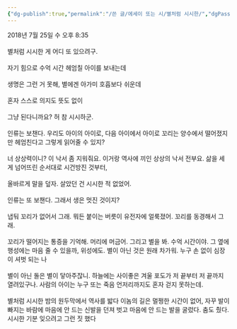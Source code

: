 ```yaml
---
{"dg-publish":true,"permalink":"/쓴 글/에세이 또는 시/별처럼 시시한/","dgPassFrontmatter":true,"noteIcon":""}
---
```


2018년 7월 25일 수 오후 8:35<br/>
<br/>
별처럼 시시한 게 어디 또 있으려구.<br/>
<br/>
자기 힘으로 수억 시간 헤엄칠 아이를 보내는데<br/>
<br/>
생명은 그런 거 못해, 별에겐 아가미 호흡보다 쉬운데<br/>
<br/>
혼자 스스로 의지도 뜻도 없이<br/>
<br/>
그냥 된다니까요? 허 참 시시하군.<br/>
<br/>
인류는 보챈다. 우리도 아이의 아이로, 다음 아이에서 아이로 꼬리는 양수에서 떨어졌지만 헤엄친다고 그렇게 읽어줄 수 있지?<br/>
<br/>
너 상상력이니? 이 낙서 좀 지워줘요. 이거랑 역사에 끼인 상상의 낙서 전부요. 삶을 세게 넘어뜨린 순서대로 시건방진 것부터,<br/>
<br/>
올바르게 말을 덮자. 살았던 건 시시한 적 없었어.<br/>
<br/>
인류는 또 보챈다. 그래서 생은 멋진 것이지?<br/>
<br/>
냅둬 꼬리가 없어서 그래. 뭐든 붙이는 버릇이 유전자에 얼룩졌어. 꼬리를 동경해서 그래.<br/>
<br/>
꼬리가 떨어지는 통증을 기억해. 머리에 머금어. 그리고 별을 봐. 수억 시간이야. 그 옆에 행성에는 마음 줄 수 있을까, 위성에도. 별이 아닌 것은 원래 차가워. 누구 손 없이 심장이 셔벗 되는 나<br/>
<br/>
별이 아닌 돌은 별이 닿아주잖니. 하늘에는 사이좋은 겨울 포도가 저 끝부터 저 끝까지 열려있구나. 사람의 아이는 누구 또는 죽음 언저리까지도 혼자 걷지 못하는데.<br/>
<br/>
별처럼 시시한 밤의 원두막에서 역사를 밟다 이놈의 길은 멀쩡한 시간이 없어, 자꾸 발이 빠지는 바람에 마음에 안 드는 신발을 던져 벗고 마음에 안 드는 발을 굴렀다. 춤도 췄다. 시시한 기분 잊으려고 그런 짓 했다<br/>
